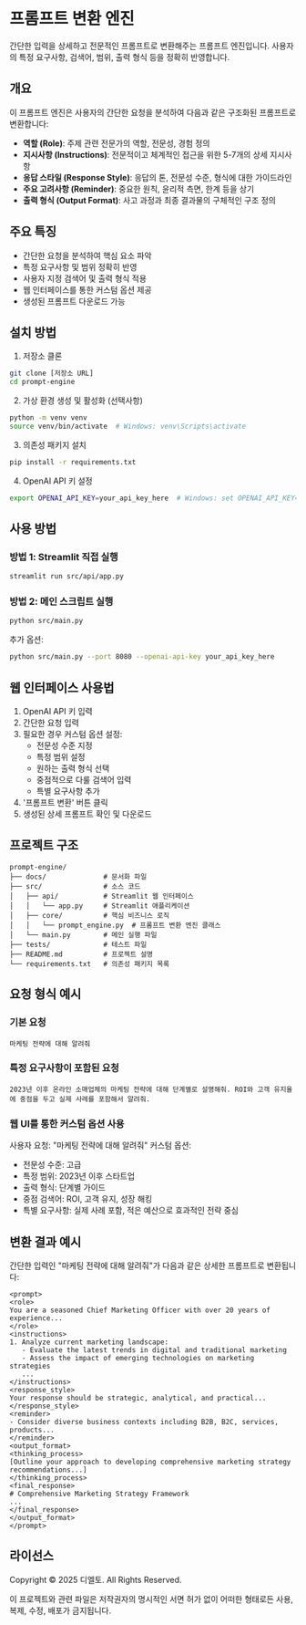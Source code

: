 # 프롬프트 변환 엔진

간단한 입력을 상세하고 전문적인 프롬프트로 변환해주는 프롬프트 엔진입니다. 사용자의 특정 요구사항, 검색어, 범위, 출력 형식 등을 정확히 반영합니다.

## 개요

이 프롬프트 엔진은 사용자의 간단한 요청을 분석하여 다음과 같은 구조화된 프롬프트로 변환합니다:

- **역할 (Role)**: 주제 관련 전문가의 역할, 전문성, 경험 정의
- **지시사항 (Instructions)**: 전문적이고 체계적인 접근을 위한 5-7개의 상세 지시사항
- **응답 스타일 (Response Style)**: 응답의 톤, 전문성 수준, 형식에 대한 가이드라인
- **주요 고려사항 (Reminder)**: 중요한 원칙, 윤리적 측면, 한계 등을 상기
- **출력 형식 (Output Format)**: 사고 과정과 최종 결과물의 구체적인 구조 정의

## 주요 특징

- 간단한 요청을 분석하여 핵심 요소 파악
- 특정 요구사항 및 범위 정확히 반영
- 사용자 지정 검색어 및 출력 형식 적용
- 웹 인터페이스를 통한 커스텀 옵션 제공
- 생성된 프롬프트 다운로드 가능

## 설치 방법

1. 저장소 클론
```bash
git clone [저장소 URL]
cd prompt-engine
```

2. 가상 환경 생성 및 활성화 (선택사항)
```bash
python -m venv venv
source venv/bin/activate  # Windows: venv\Scripts\activate
```

3. 의존성 패키지 설치
```bash
pip install -r requirements.txt
```

4. OpenAI API 키 설정
```bash
export OPENAI_API_KEY=your_api_key_here  # Windows: set OPENAI_API_KEY=your_api_key_here
```

## 사용 방법

### 방법 1: Streamlit 직접 실행

```bash
streamlit run src/api/app.py
```

### 방법 2: 메인 스크립트 실행

```bash
python src/main.py
```

추가 옵션:
```bash
python src/main.py --port 8080 --openai-api-key your_api_key_here
```

## 웹 인터페이스 사용법

1. OpenAI API 키 입력
2. 간단한 요청 입력
3. 필요한 경우 커스텀 옵션 설정:
   - 전문성 수준 지정
   - 특정 범위 설정
   - 원하는 출력 형식 선택
   - 중점적으로 다룰 검색어 입력
   - 특별 요구사항 추가
4. '프롬프트 변환' 버튼 클릭
5. 생성된 상세 프롬프트 확인 및 다운로드

## 프로젝트 구조

```
prompt-engine/
├── docs/              # 문서화 파일
├── src/               # 소스 코드
│   ├── api/           # Streamlit 웹 인터페이스
│   │   └── app.py     # Streamlit 애플리케이션
│   ├── core/          # 핵심 비즈니스 로직
│   │   └── prompt_engine.py  # 프롬프트 변환 엔진 클래스
│   └── main.py        # 메인 실행 파일
├── tests/             # 테스트 파일
├── README.md          # 프로젝트 설명
└── requirements.txt   # 의존성 패키지 목록
```

## 요청 형식 예시

### 기본 요청
```
마케팅 전략에 대해 알려줘
```

### 특정 요구사항이 포함된 요청
```
2023년 이후 온라인 소매업체의 마케팅 전략에 대해 단계별로 설명해줘. ROI와 고객 유지율에 중점을 두고 실제 사례를 포함해서 알려줘.
```

### 웹 UI를 통한 커스텀 옵션 사용
사용자 요청: "마케팅 전략에 대해 알려줘"
커스텀 옵션:
- 전문성 수준: 고급
- 특정 범위: 2023년 이후 스타트업
- 출력 형식: 단계별 가이드
- 중점 검색어: ROI, 고객 유지, 성장 해킹
- 특별 요구사항: 실제 사례 포함, 적은 예산으로 효과적인 전략 중심

## 변환 결과 예시

간단한 입력인 "마케팅 전략에 대해 알려줘"가 다음과 같은 상세한 프롬프트로 변환됩니다:

```
<prompt>
<role>
You are a seasoned Chief Marketing Officer with over 20 years of experience...
</role>
<instructions>
1. Analyze current marketing landscape:
   - Evaluate the latest trends in digital and traditional marketing
   - Assess the impact of emerging technologies on marketing strategies
   ...
</instructions>
<response_style>
Your response should be strategic, analytical, and practical...
</response_style>
<reminder>
- Consider diverse business contexts including B2B, B2C, services, products...
</reminder>
<output_format>
<thinking_process>
[Outline your approach to developing comprehensive marketing strategy recommendations...]
</thinking_process>
<final_response>
# Comprehensive Marketing Strategy Framework
...
</final_response>
</output_format>
</prompt>
```

## 라이선스

Copyright © 2025 디엘토. All Rights Reserved.

이 프로젝트와 관련 파일은 저작권자의 명시적인 서면 허가 없이 어떠한 형태로든 사용, 복제, 수정, 배포가 금지됩니다. 